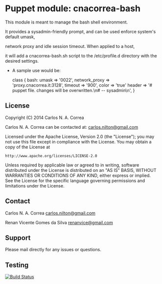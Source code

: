 # Puppet module: cnacorrea-bash

This module is meant to manage the bash shell environment.

It provides a sysadmin-friendly prompt, and can be used enforce system's default umask,

network proxy and idle session timeout. When applied to a host,

it will add a cnacorrea-bash.sh script to the /etc/profile.d directory with the desired settings.

* A sample use would be:

    class { bash:
      umask         => '0022',
      network_proxy => 'proxy.cnacorrea.it:3128',
      timeout       => '900',
      color         => 'true'
      header        => '# puppet file. changes will be overwritten.\n# -- sysadmin\n',
    }

License
-------
Copyright (C) 2014 Carlos N. A. Correa

Carlos N. A. Correa can be contacted at: carlos.nilton@gmail.com

Licensed under the Apache License, Version 2.0 (the "License");
you may not use this file except in compliance with the License.
You may obtain a copy of the License at

    http://www.apache.org/licenses/LICENSE-2.0

Unless required by applicable law or agreed to in writing, software
distributed under the License is distributed on an "AS IS" BASIS,
WITHOUT WARRANTIES OR CONDITIONS OF ANY KIND, either express or implied.
See the License for the specific language governing permissions and
limitations under the License.

Contact
-------
Carlos N. A. Correa <carlos.nilton@gmail.com>

Renan Vicente Gomes da Silva <renanvice@gmail.com>

Support
-------
Please mail directly for any issues or questions.

Testing
-------
[![Build Status](https://travis-ci.org/cnacorrea/cnacorrea-bash.svg?branch=master)](https://travis-ci.org/cnacorrea/cnacorrea-bash.svg)
